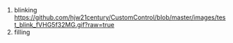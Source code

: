 1. blinking    
https://github.com/hjw21century/CustomControl/blob/master/images/test_blink_fVHG5f32MG.gif?raw=true    
2. filling

   
